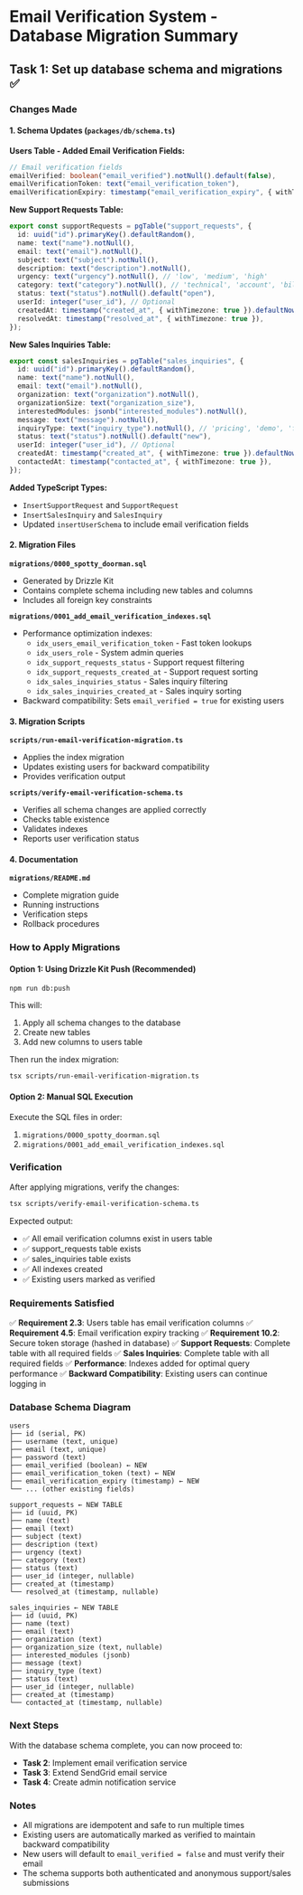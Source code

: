 # Email Verification System - Database Migration Summary

## Task 1: Set up database schema and migrations ✅

### Changes Made

#### 1. Schema Updates (`packages/db/schema.ts`)

**Users Table - Added Email Verification Fields:**

```typescript
// Email verification fields
emailVerified: boolean("email_verified").notNull().default(false),
emailVerificationToken: text("email_verification_token"),
emailVerificationExpiry: timestamp("email_verification_expiry", { withTimezone: true }),
```

**New Support Requests Table:**

```typescript
export const supportRequests = pgTable("support_requests", {
  id: uuid("id").primaryKey().defaultRandom(),
  name: text("name").notNull(),
  email: text("email").notNull(),
  subject: text("subject").notNull(),
  description: text("description").notNull(),
  urgency: text("urgency").notNull(), // 'low', 'medium', 'high'
  category: text("category").notNull(), // 'technical', 'account', 'billing', 'other'
  status: text("status").notNull().default("open"),
  userId: integer("user_id"), // Optional
  createdAt: timestamp("created_at", { withTimezone: true }).defaultNow(),
  resolvedAt: timestamp("resolved_at", { withTimezone: true }),
});
```

**New Sales Inquiries Table:**

```typescript
export const salesInquiries = pgTable("sales_inquiries", {
  id: uuid("id").primaryKey().defaultRandom(),
  name: text("name").notNull(),
  email: text("email").notNull(),
  organization: text("organization").notNull(),
  organizationSize: text("organization_size"),
  interestedModules: jsonb("interested_modules").notNull(),
  message: text("message").notNull(),
  inquiryType: text("inquiry_type").notNull(), // 'pricing', 'demo', 'features', 'other'
  status: text("status").notNull().default("new"),
  userId: integer("user_id"), // Optional
  createdAt: timestamp("created_at", { withTimezone: true }).defaultNow(),
  contactedAt: timestamp("contacted_at", { withTimezone: true }),
});
```

**Added TypeScript Types:**

- `InsertSupportRequest` and `SupportRequest`
- `InsertSalesInquiry` and `SalesInquiry`
- Updated `insertUserSchema` to include email verification fields

#### 2. Migration Files

**`migrations/0000_spotty_doorman.sql`**

- Generated by Drizzle Kit
- Contains complete schema including new tables and columns
- Includes all foreign key constraints

**`migrations/0001_add_email_verification_indexes.sql`**

- Performance optimization indexes:
  - `idx_users_email_verification_token` - Fast token lookups
  - `idx_users_role` - System admin queries
  - `idx_support_requests_status` - Support request filtering
  - `idx_support_requests_created_at` - Support request sorting
  - `idx_sales_inquiries_status` - Sales inquiry filtering
  - `idx_sales_inquiries_created_at` - Sales inquiry sorting
- Backward compatibility: Sets `email_verified = true` for existing users

#### 3. Migration Scripts

**`scripts/run-email-verification-migration.ts`**

- Applies the index migration
- Updates existing users for backward compatibility
- Provides verification output

**`scripts/verify-email-verification-schema.ts`**

- Verifies all schema changes are applied correctly
- Checks table existence
- Validates indexes
- Reports user verification status

#### 4. Documentation

**`migrations/README.md`**

- Complete migration guide
- Running instructions
- Verification steps
- Rollback procedures

### How to Apply Migrations

#### Option 1: Using Drizzle Kit Push (Recommended)

```bash
npm run db:push
```

This will:

1. Apply all schema changes to the database
2. Create new tables
3. Add new columns to users table

Then run the index migration:

```bash
tsx scripts/run-email-verification-migration.ts
```

#### Option 2: Manual SQL Execution

Execute the SQL files in order:

1. `migrations/0000_spotty_doorman.sql`
2. `migrations/0001_add_email_verification_indexes.sql`

### Verification

After applying migrations, verify the changes:

```bash
tsx scripts/verify-email-verification-schema.ts
```

Expected output:

- ✅ All email verification columns exist in users table
- ✅ support_requests table exists
- ✅ sales_inquiries table exists
- ✅ All indexes created
- ✅ Existing users marked as verified

### Requirements Satisfied

✅ **Requirement 2.3**: Users table has email verification columns
✅ **Requirement 4.5**: Email verification expiry tracking
✅ **Requirement 10.2**: Secure token storage (hashed in database)
✅ **Support Requests**: Complete table with all required fields
✅ **Sales Inquiries**: Complete table with all required fields
✅ **Performance**: Indexes added for optimal query performance
✅ **Backward Compatibility**: Existing users can continue logging in

### Database Schema Diagram

```
users
├── id (serial, PK)
├── username (text, unique)
├── email (text, unique)
├── password (text)
├── email_verified (boolean) ← NEW
├── email_verification_token (text) ← NEW
├── email_verification_expiry (timestamp) ← NEW
└── ... (other existing fields)

support_requests ← NEW TABLE
├── id (uuid, PK)
├── name (text)
├── email (text)
├── subject (text)
├── description (text)
├── urgency (text)
├── category (text)
├── status (text)
├── user_id (integer, nullable)
├── created_at (timestamp)
└── resolved_at (timestamp, nullable)

sales_inquiries ← NEW TABLE
├── id (uuid, PK)
├── name (text)
├── email (text)
├── organization (text)
├── organization_size (text, nullable)
├── interested_modules (jsonb)
├── message (text)
├── inquiry_type (text)
├── status (text)
├── user_id (integer, nullable)
├── created_at (timestamp)
└── contacted_at (timestamp, nullable)
```

### Next Steps

With the database schema complete, you can now proceed to:

- **Task 2**: Implement email verification service
- **Task 3**: Extend SendGrid email service
- **Task 4**: Create admin notification service

### Notes

- All migrations are idempotent and safe to run multiple times
- Existing users are automatically marked as verified to maintain backward compatibility
- New users will default to `email_verified = false` and must verify their email
- The schema supports both authenticated and anonymous support/sales submissions
